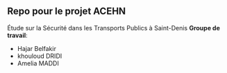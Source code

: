 ## Repo pour le projet ACEHN 
Étude sur la Sécurité dans les Transports Publics à Saint-Denis
**Groupe de travail**:
* Hajar Belfakir
* khouloud DRIDI
* Amelia MADDI
